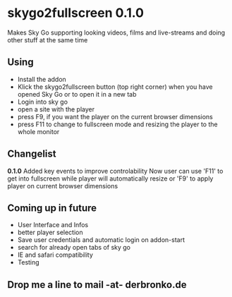 skygo2fullscreen 0.1.0
=========================
Makes Sky Go supporting looking videos, films and live-streams and doing other stuff at the same time

Using
------
- Install the addon
- Klick the skygo2fullscreen button (top right corner) when you have opened Sky Go or to open it in a new tab
- Login into sky go
- open a site with the player
- press F9, if you want the player on the current browser dimensions
- press F11 to change to fullscreen mode and resizing the player to the whole monitor



Changelist
--------------
**0.1.0**
Added key events to improve controlability
Now user can use 'F11' to get into fullscreen while player will automatically resize or
'F9' to apply player on current browser dimensions


Coming up in future
-------------------
- User Interface and Infos
- better player selection
- Save user credentials and automatic login on addon-start
- search for already open tabs of sky go
- IE and safari compatibility
- Testing

Drop me a line to mail -at- derbronko.de
-------------
